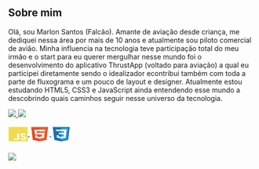 ## Sobre mim

Olá, sou Marlon Santos (Falcão). Amante de aviação desde criança, me dediquei nessa área por mais de 10 anos e atualmente sou piloto comercial de avião. Minha influencia na tecnologia teve participação total do meu irmão e o start para eu querer mergulhar nesse mundo foi o desenvolvimento do aplicativo ThrustApp (voltado para aviação) a qual eu participei diretamente sendo o idealizador econtribui também com toda a parte de fluxograma e um pouco de layout e designer.
Atualmente estou estudando HTML5, CSS3 e JavaScript ainda entendendo esse mundo a descobrindo quais caminhos seguir nesse universo da tecnologia.

 <div>
  <a href="https://github.com/marlonfalcao">
  <img height="160em" src="https://github-readme-stats.vercel.app/api?username=marlonfalcao&show_icons=true&theme=dracula&include_all_commits=true&count_private=true"/>
  <img height="160em" src="https://github-readme-stats.vercel.app/api/top-langs/?username=marlonfalcao&layout=compact&langs_count=7&theme=dracula"/>
</div>
<div style="display: inline_block"><br>
  <img align="center" alt="Js" height="30" width="40" src="https://raw.githubusercontent.com/devicons/devicon/master/icons/javascript/javascript-plain.svg">
  <img align="center" alt="TML" height="30" width="40" src="https://raw.githubusercontent.com/devicons/devicon/master/icons/html5/html5-original.svg">
  <img align="center" alt="CSS" height="30" width="40" src="https://raw.githubusercontent.com/devicons/devicon/master/icons/css3/css3-original.svg">   
</div>

<div>

  ###

</div>

<div> 
  <a href="https://www.linkedin.com/in/marlonsantospilot/" target="_blank"><img src="https://img.shields.io/badge/-LinkedIn-%230077B5?style=for-the-badge&logo=linkedin&logoColor=white" target="_blank"></a> 
  
</div>
